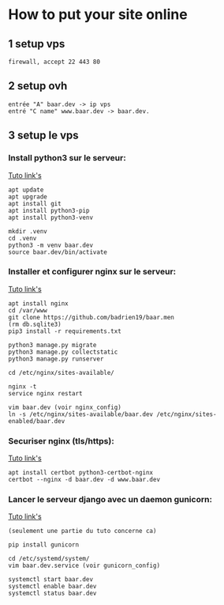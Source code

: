 
# How to put your site online

## 1 setup vps
    
    firewall, accept 22 443 80

## 2 setup ovh
    
    entrée "A" baar.dev -> ip vps
    entré "C name" www.baar.dev -> baar.dev.

## 3 setup le vps
    
###    Install python3 sur le serveur:
[Tuto link's](https://www.digitalocean.com/community/tutorials/how-to-install-python-3-and-set-up-a-programming-environment-on-ubuntu-18-04-quickstart)
    
    apt update
    apt upgrade
    apt install git
    apt install python3-pip
    apt install python3-venv
    
    mkdir .venv
    cd .venv
    python3 -m venv baar.dev
    source baar.dev/bin/activate
    
    
### Installer et configurer nginx sur le serveur:
[Tuto link's](https://www.digitalocean.com/community/tutorials/comment-installer-nginx-sur-ubuntu-18-04-fr)
    
    apt install nginx
    cd /var/www
    git clone https://github.com/badrien19/baar.men
    (rm db.sqlite3)
    pip3 install -r requirements.txt
    
    python3 manage.py migrate
    python3 manage.py collectstatic
    python3 manage.py runserver

    cd /etc/nginx/sites-available/

    nginx -t
    service nginx restart

    vim baar.dev (voir nginx_config)
    ln -s /etc/nginx/sites-available/baar.dev /etc/nginx/sites-enabled/baar.dev

### Securiser nginx (tls/https):
[Tuto link's](https://www.digitalocean.com/community/tutorials/how-to-secure-nginx-with-let-s-encrypt-on-ubuntu-20-04-fr)
    
    apt install certbot python3-certbot-nginx
    certbot --nginx -d baar.dev -d www.baar.dev
    
    
### Lancer le serveur django avec un daemon gunicorn:
[Tuto link's](https://www.digitalocean.com/community/tutorials/how-to-secure-nginx-with-let-s-encrypt-on-ubuntu-20-04-fr)
    
    (seulement une partie du tuto concerne ca)

    pip install gunicorn
    
    cd /etc/systemd/system/
    vim baar.dev.service (voir gunicorn_config)
    
    systemctl start baar.dev
    systemctl enable baar.dev
    systemctl status baar.dev

